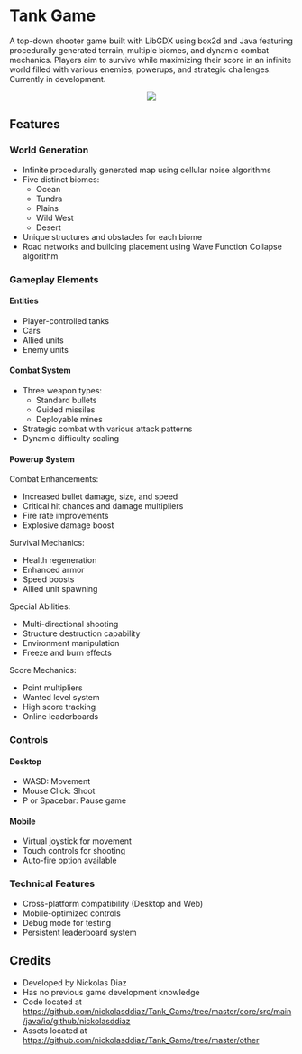 # Tank Game

A top-down shooter game built with LibGDX using box2d and Java featuring procedurally generated terrain, multiple biomes, and dynamic combat mechanics. Players aim to survive while maximizing their score in an infinite world filled with various enemies, powerups, and strategic challenges. Currently in development.

<p align="center">
    <img src="https://github.com/user-attachments/assets/1a796f92-9b00-48e9-a382-faf3afe9fafd">



## Features

### World Generation
- Infinite procedurally generated map using cellular noise algorithms
- Five distinct biomes:
    - Ocean
    - Tundra
    - Plains
    - Wild West
    - Desert
- Unique structures and obstacles for each biome
- Road networks and building placement using Wave Function Collapse algorithm

### Gameplay Elements

#### Entities
- Player-controlled tanks
- Cars
- Allied units
- Enemy units

#### Combat System
- Three weapon types:
    - Standard bullets
    - Guided missiles
    - Deployable mines
- Strategic combat with various attack patterns
- Dynamic difficulty scaling

#### Powerup System
Combat Enhancements:
- Increased bullet damage, size, and speed
- Critical hit chances and damage multipliers
- Fire rate improvements
- Explosive damage boost

Survival Mechanics:
- Health regeneration
- Enhanced armor
- Speed boosts
- Allied unit spawning

Special Abilities:
- Multi-directional shooting
- Structure destruction capability
- Environment manipulation
- Freeze and burn effects

Score Mechanics:
- Point multipliers
- Wanted level system
- High score tracking
- Online leaderboards

### Controls

#### Desktop
- WASD: Movement
- Mouse Click: Shoot
- P or Spacebar: Pause game

#### Mobile
- Virtual joystick for movement
- Touch controls for shooting
- Auto-fire option available

### Technical Features
- Cross-platform compatibility (Desktop and Web)
- Mobile-optimized controls
- Debug mode for testing
- Persistent leaderboard system

## Credits
- Developed by Nickolas Diaz
- Has no previous game development knowledge
- Code located at https://github.com/nickolasddiaz/Tank_Game/tree/master/core/src/main/java/io/github/nickolasddiaz
- Assets located at https://github.com/nickolasddiaz/Tank_Game/tree/master/other
